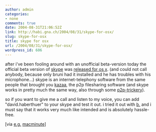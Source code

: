```yaml
---
author: admin
categories:
- none
comments: true
date: 2004-08-31T21:06:52Z
link: http://habi.gna.ch/2004/08/31/skype-for-osx/
slug: skype-for-osx
title: skype for osx
url: /2004/08/31/skype-for-osx/
wordpress_id: 606
---
```


after i've been fooling around with an unofficial beta-version today the official beta version of [skype](http://www.skype.com/) was [released for os x](http://www.skype.com/download_osx.html). (and could not call anybody, because only bruni had it installed and he has troubles with his microphone...)
skype is an internet-telephony software from the same people that brought you [kazaa](http://www.kazaa.com/us/index.htm), the p2p filesharing software (and skype works in pretty much the same way, also through some [p2p-trickery](http://www.skype.com/skype_p2pexplained.html)).

so if you want to give me a call and listen to my voice, you can add "david.haberthuer" to your skype and test it out.
i tried it out with [b.](http://www.bernhardseefeld.ch/) and i must say that it works very much like intended and is absolutely hassle-free.

[via [e.g.](http://dict.leo.org/?search=e.g.) [macminute](http://www.macminute.com/2004/08/31/skype)]
